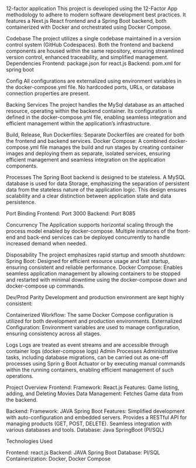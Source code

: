 12-factor application
This project is developed using the 12-Factor App methodology to adhere to modern software development best practices. It features a Next.js React frontend and a Spring Boot backend, both containerized with Docker and orchestrated using Docker Compose.

Codebase
The project utilizes a single codebase maintained in a version control system (GitHub Codespaces). Both the frontend and backend components are housed within the same repository, ensuring streamlined version control, enhanced traceability, and simplified management.
Dependencies
Frontend: package.json for react.js
Backend: pom.xml for spring boot

Config
All configurations are externalized using environment variables in the docker-compose.yml file. No hardcoded ports, URLs, or database connection properties are present.

Backing Services
The project handles the MySql database as an attached resource, operating within the backend container. Its configuration is defined in the docker-compose.yml file, enabling seamless integration and efficient management within the application’s infrastructure.

Build, Release, Run
Dockerfiles: Separate Dockerfiles are created for both the frontend and backend services.
Docker Compose:  A combined docker-compose.yml file manages the build and run stages by creating container images and deploying them as separate, isolated services, ensuring efficient management and seamless integration on the application components.

 
Processes
The Spring Boot backend is designed to be stateless. A MySQL database is used for data Storage, emphasizing the separation of persistent data from the stateless nature of the application logic. This design ensures scalability and a clear distinction between application state and data persistence.

Port Binding
Frontend: Port 3000
Backend: Port 8085

Concurrency
The Application supports horizontal scaling through the process model enabled by docker-compose. Multiple instances of the front-end and back-end services can be deployed concurrently to handle increased demand when needed.

Disposability
The project emphasizes rapid startup and smooth shutdown:
Spring Boot: Designed for efficient resource usage and fast startup, ensuring consistent and reliable performance.
Docker Compose: Enables seamless application management by allowing containers to be stopped and restarted with minimal downtime using the docker-compose down and docker-compose up commands.

Dev/Prod Parity
Development and production environment are kept highly consistent:

Containerized Workflow: The same Docker Compose configuration is utilized for both development and production environments.
Externalized Configuration: Environment variables are used to manage configuration, ensuring consistency across all stages.

Logs
Logs are treated as event streams and are accessible through container logs (docker-compose logs)
Admin Processes
Administrative tasks, including database migrations, can be carried out as one-off processes using Sprin
g Boot Actuator or by executing manual commands within the running containers, enabling efficient management of such operations.

Project Overview
Frontend:
Framework: React.js
Features: Game listing, adding, and Deleting Movies
Data Management: Fetches Game data from the backend.

Backend:
Framework: JAVA Spring Boot
Features: Simplified development with auto-configuration and embedded servers.
Provides a RESTful API for managing products (GET, POST, DELETE).
Seamless integration with various databases and tools.
Database: Java SpringBoot (Pl/SQL)

Technologies Used

Frontend: react.js
Backend: JAVA Spring Boot
Database: Pl/SQL
Containerization: Docker, Docker Compose


